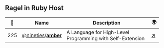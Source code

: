 ## Ragel in Ruby Host 

|:star2: | Name | Description | 🌍|
|---|---|---|---|
|225|[@nineties](https://github.com/nineties)/[**amber**](https://github.com/nineties/amber)|A Language for High-Level Programming with Self-Extension|[:arrow_upper_right:](http://nineties.github.com/amber)|

